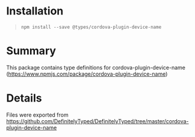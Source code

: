 # Installation

> `npm install --save @types/cordova-plugin-device-name`

# Summary

This package contains type definitions for cordova-plugin-device-name (https://www.npmjs.com/package/cordova-plugin-device-name)

# Details

Files were exported from https://github.com/DefinitelyTyped/DefinitelyTyped/tree/master/cordova-plugin-device-name
